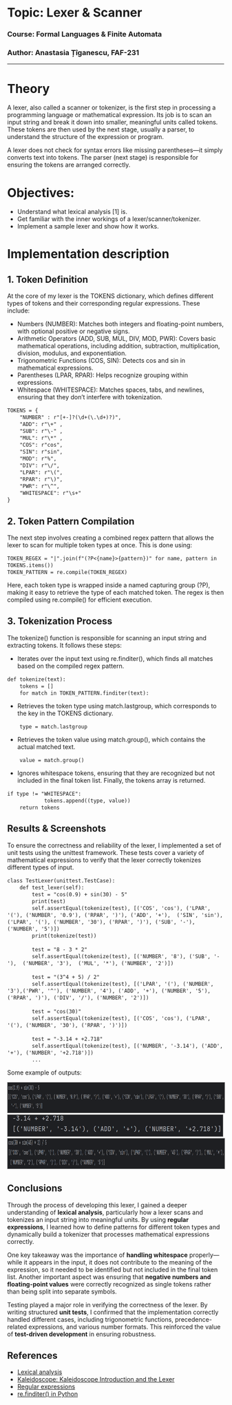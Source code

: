 # Topic: Lexer & Scanner


### Course: Formal Languages & Finite Automata
### Author: Anastasia Țîganescu, FAF-231

----

# Theory
A lexer, also called a scanner or tokenizer, is the first
step in processing a programming language or mathematical 
expression. Its job is to scan an input string and break it down into smaller,
meaningful units called tokens. These tokens are then used by the next stage, usually a parser, 
to understand the structure of the expression or program.

A lexer does not check for syntax errors like missing parentheses—it simply converts text into tokens. 
The parser (next stage) is responsible for ensuring the tokens are arranged correctly.
# Objectives:

* Understand what lexical analysis [1] is.
* Get familiar with the inner workings of a lexer/scanner/tokenizer.
* Implement a sample lexer and show how it works.

# Implementation description

## 1. Token Definition
At the core of my lexer is the TOKENS dictionary, which defines different types of tokens and their corresponding regular expressions. These include:

* Numbers (NUMBER): Matches both integers and floating-point numbers, with optional positive or negative signs.
* Arithmetic Operators (ADD, SUB, MUL, DIV, MOD, PWR): Covers basic mathematical operations, including addition, subtraction, multiplication, division, modulus, and exponentiation.
* Trigonometric Functions (COS, SIN): Detects cos and sin in mathematical expressions.
* Parentheses (LPAR, RPAR): Helps recognize grouping within expressions.
* Whitespace (WHITESPACE): Matches spaces, tabs, and newlines, ensuring that they don’t interfere with tokenization.

```
TOKENS = {
    "NUMBER" : r"[+-]?(\d+(\.\d+)?)",
    "ADD": r"\+" ,
    "SUB": r"\-" ,
    "MUL": r"\*" ,
    "COS": r"cos",
    "SIN": r"sin",
    "MOD": r"%",
    "DIV": r"\/",
    "LPAR": r"\(",
    "RPAR": r"\)",
    "PWR": r"\^",
    "WHITESPACE": r"\s+"
}
```

## 2. Token Pattern Compilation
The next step involves creating a combined regex pattern that allows the lexer to scan for multiple token types at once. This is done using:
```
TOKEN_REGEX = "|".join(f"(?P<{name}>{pattern})" for name, pattern in TOKENS.items())
TOKEN_PATTERN = re.compile(TOKEN_REGEX)

```
Here, each token type is wrapped inside a named capturing group (?P<name>), making it easy to retrieve the type of each matched token. The regex is then compiled using re.compile() for efficient execution.

## 3. Tokenization Process
The tokenize() function is responsible for scanning an input string and extracting tokens. It follows these steps:

* Iterates over the input text using re.finditer(), which finds all matches based on the compiled regex pattern.
```
def tokenize(text):
    tokens = []
    for match in TOKEN_PATTERN.finditer(text):
```
* Retrieves the token type using match.lastgroup, which corresponds to the key in the TOKENS dictionary.
```
    type = match.lastgroup
```
* Retrieves the token value using match.group(), which contains the actual matched text.
```
    value = match.group()
```
* Ignores whitespace tokens, ensuring that they are recognized but not included in the final token list.
Finally, the tokens array is returned.
```
if type != "WHITESPACE":
            tokens.append((type, value))
    return tokens
```


## Results & Screenshots
To ensure the correctness and reliability of the lexer, I implemented a set 
of unit tests using the unittest framework. These tests cover a variety of mathematical 
expressions to verify that the lexer correctly tokenizes different types of input.

```
class TestLexer(unittest.TestCase):
    def test_lexer(self):
        test = "cos(0.9) + sin(30) - 5"
        print(test)
        self.assertEqual(tokenize(test), [('COS', 'cos'), ('LPAR', '('), ('NUMBER', '0.9'), ('RPAR', ')'), ('ADD', '+'),  ('SIN', 'sin'), ('LPAR', '('), ('NUMBER', '30'), ('RPAR', ')'), ('SUB', '-'), ('NUMBER', '5')])
        print(tokenize(test))
    
        test = "8 - 3 * 2"
        self.assertEqual(tokenize(test), [('NUMBER', '8'), ('SUB', '-'),  ('NUMBER', '3'),  ('MUL', '*'), ('NUMBER', '2')])

        test = "(3^4 + 5) / 2"
        self.assertEqual(tokenize(test), [('LPAR', '('), ('NUMBER', '3'),('PWR', '^'), ('NUMBER', '4'), ('ADD', '+'), ('NUMBER', '5'), ('RPAR', ')'), ('DIV', '/'), ('NUMBER', '2')])

        test = "cos(30)"
        self.assertEqual(tokenize(test), [('COS', 'cos'), ('LPAR', '('), ('NUMBER', '30'), ('RPAR', ')')])

        test = "-3.14 + +2.718"
        self.assertEqual(tokenize(test), [('NUMBER', '-3.14'), ('ADD', '+'), ('NUMBER', '+2.718')])
        ...
```
Some example of outputs:

<img src="./1.png" alt="Example 2" width="900" height="70" style="border: 1px solid grey;">
<img src="./2.png" alt="Example 2" width="500" height="50" style="border: 1px solid grey;">
<img src="./3.png" alt="Example 2" width="900" height="70" style="border: 1px solid grey;">



## Conclusions
Through the process of developing this lexer, I gained a deeper understanding of **lexical analysis**, particularly how a 
lexer scans and tokenizes an input string into meaningful units. By using **regular expressions**, I learned how to define 
patterns for different token types and dynamically build a tokenizer that processes mathematical expressions correctly.  

One key takeaway was the importance of **handling whitespace** properly—while it appears in the input, it does not contribute to the meaning
of the expression, so it needed to be identified but not included in the final token list. Another important aspect was ensuring that 
**negative numbers and floating-point values** were correctly recognized as single tokens rather than being split into separate symbols.  

Testing played a major role in verifying the correctness of the lexer. By writing structured **unit tests**, I confirmed that the implementation
correctly handled different cases, including trigonometric functions, precedence-related expressions, and various number formats. 
This reinforced the value of **test-driven development** in ensuring robustness.  

## References
* [Lexical analysis](https://en.wikipedia.org/wiki/Lexical_analysis)
* [Kaleidoscope: Kaleidoscope Introduction and the Lexer](https://llvm.org/docs/tutorial/MyFirstLanguageFrontend/LangImpl01.html)
* [Regular expressions](https://regex101.com/)
* [re.finditer() in Python](https://www.geeksforgeeks.org/re-finditer-in-python/)
